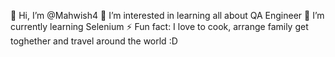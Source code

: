 👋 Hi, I’m @Mahwish4
👀 I’m interested in learning all about QA Engineer
🌱 I’m currently learning Selenium
⚡ Fun fact: I love to cook, arrange family get toghether and travel around the world :D

<!---
MahwishRehman/MahwishRehman is a ✨ special ✨ repository because its `README.md` (this file) appears on your GitHub profile.
You can click the Preview link to take a look at your changes.
--->
